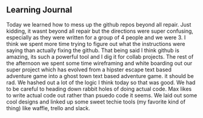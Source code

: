 ## Learning Journal

Today we learned how to mess up the github repos beyond all repair. Just kidding, it wasnt beyond all repair but the directions were super confusing, especially as they were written for a group of 4 people and we were 3. I think we spent more time trying to figure out what the instructions were saying than actually fixing the github. That being said I think github is amazing, its such a powerful tool and I dig it for collab projects. The rest of the afternoon we spent some time wireframing and white boarding out our super project which has evolved from a hipster escape text based adventure game into a ghost town text based adventure game. it should be rad. We hashed out a lot of the logic I think today so that was good. We had to be careful to heading down rabbit holes of doing actual code. Max likes to write actual code out rather than psuedo code it seems. We laid out some cool designs and linked up some sweet techie tools (my favorite kind of thing) like waffle, trello and slack. 
